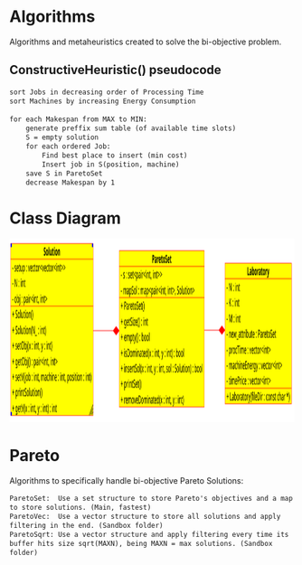 # Algorithms

Algorithms and metaheuristics created to solve the bi-objective problem.

## ConstructiveHeuristic() pseudocode

```
sort Jobs in decreasing order of Processing Time
sort Machines by increasing Energy Consumption

for each Makespan from MAX to MIN:  
    generate preffix sum table (of available time slots)  
    S = empty solution  
    for each ordered Job:  
        Find best place to insert (min cost)  
        Insert job in S(position, machine)  
    save S in ParetoSet  
    decrease Makespan by 1  
```


# Class Diagram

<p align="center">
<img src="../Assets/class_diagram_02_12_20.png" width=760 height=325>
</p>


# Pareto

Algorithms to specifically handle bi-objective Pareto Solutions:

    ParetoSet:  Use a set structure to store Pareto's objectives and a map to store solutions. (Main, fastest)
    ParetoVec:  Use a vector structure to store all solutions and apply filtering in the end. (Sandbox folder)
    ParetoSqrt: Use a vector structure and apply filtering every time its buffer hits size sqrt(MAXN), being MAXN = max solutions. (Sandbox folder)
    
    
